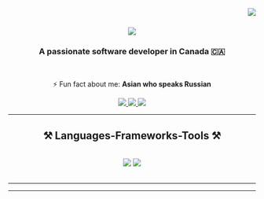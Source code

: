 <img align="right" src="https://visitor-badge.laobi.icu/badge?page_id=ZhenyaChan.ZhenyaChan" />


<h1 align="center">
    <img src="https://readme-typing-svg.herokuapp.com/?font=Righteous&color=9C2FD3&size=35&center=true&vCenter=true&width=500&height=70&duration=4000&lines=Hi+There!+👋;+I'm+Dung+Tran!;" />
</h1>

<h3 align="center">A passionate software developer in Canada 🇨🇦</h3>

<br/>

<div align="center">

⚡ Fun fact about me: **Asian who speaks Russian**

</div>
 
<div align="center"> 
  <a href="mailto:chanzhenya@gmail.com">
    <img src="https://img.shields.io/badge/Gmail-333333?style=for-the-badge&logo=gmail&logoColor=red" />
  </a>
  <a href="https://www.linkedin.com/in/dung-tran-a0674a211">
    <img src="https://img.shields.io/badge/LinkedIn-0077B5?style=for-the-badge&logo=linkedin&logoColor=white" />
  </a>
  <a href="https://github.com/ZhenyaChan">
     <img src="https://img.shields.io/badge/Portfolio-FF5722?style=for-the-badge&logo=todoist&logoColor=white" /> 
  </a>
</div>

<hr/>
 
<h2 align="center">⚒️ Languages-Frameworks-Tools ⚒️</h2>
<br/>
<div align="center">
    <img src="https://skillicons.dev/icons?i=html,css,react,bootstrap,tailwind,mysql,mongodb,git,linux" />
    <img src="https://skillicons.dev/icons?i=c++,java,python,javascript,typescript,nodejs,express,nextjs,docker,aws,azure" /><br>
</div>

<br/>
<hr/>



<hr/>
